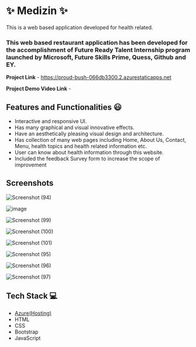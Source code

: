 # ✨ Medizin  ✨

This is a web based application developed for health related.

### This web based restaurant application has been developed for the accomplishment of Future Ready Talent Internship program launched by Microsoft, Future Skills Prime, Quess, Github and EY.


**Project Link** - https://proud-bush-066db3300.2.azurestaticapps.net

**Project Demo Video Link**  - 


## Features and Functionalities 😃

- Interactive and responsive UI.
- Has many graphical and visual innovative effects.
- Have an aesthetically pleasing visual design and architecture.
- Has collection of many web pages including Home, About Us, Contact, Menu, health topics and health related information etc.
- User can know about health information through this website.
- Included the feedback Survey form to increase the scope of improvement 

## Screenshots




![Screenshot (94)](https://user-images.githubusercontent.com/114175208/210719571-ab01e169-d1ec-4951-9bc6-fb6a6e3f6ff3.png)

![image](https://user-images.githubusercontent.com/114175208/210720327-41081427-41fa-45c0-af0a-bee9d57a21f3.png)

![Screenshot (99)](https://user-images.githubusercontent.com/114175208/210720392-9f8938dc-1ec3-4dc1-9c66-15151336299c.png)

![Screenshot (100)](https://user-images.githubusercontent.com/114175208/210720473-ae72d6f5-84b7-4756-be77-46cbf843cfc4.png)

![Screenshot (101)](https://user-images.githubusercontent.com/114175208/210720524-a5ef7dc9-20d1-47be-ab62-ee15b29850ec.png)

![Screenshot (95)](https://user-images.githubusercontent.com/114175208/210719854-be2f9ff7-e8d2-47bf-9917-cc37e024122f.png)

![Screenshot (96)](https://user-images.githubusercontent.com/114175208/210719906-a1b5f993-2ae6-4642-bbd4-3bda41452dc6.png)

![Screenshot (97)](https://user-images.githubusercontent.com/114175208/210719943-1ed637ef-9e39-43d1-94e7-cda9e2d40906.png)




## Tech Stack 💻

- [Azure(Hosting)](https://azure.microsoft.com/en-in/features/azure-portal/)
- HTML
- CSS
- Bootstrap
- JavaScript
